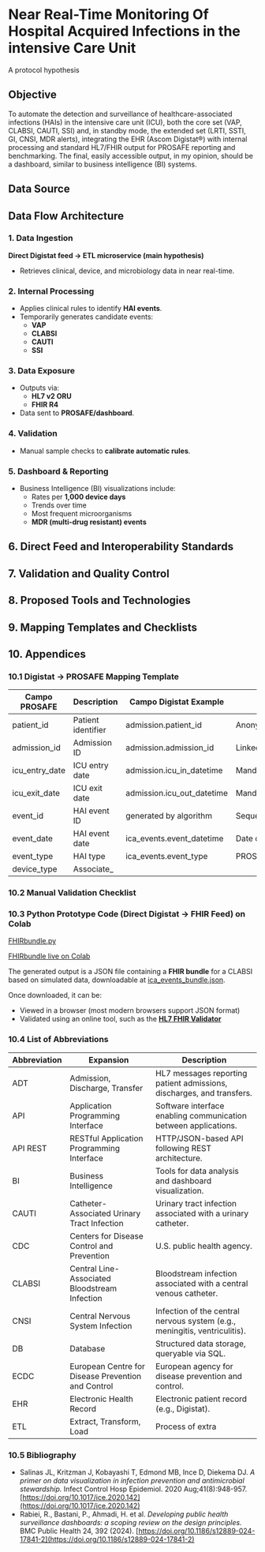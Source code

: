 # Near Real-Time Monitoring Of Hospital Acquired Infections in the intensive Care Unit
A protocol hypothesis

## Objective
To automate the detection and surveillance of healthcare-associated infections (HAIs) in the
intensive care unit (ICU), both the core set (VAP, CLABSI, CAUTI, SSI) and, in standby mode, the extended
set (LRTI, SSTI, GI, CNSI, MDR alerts), integrating the EHR (Ascom Digistat®) with internal processing
and standard HL7/FHIR output for PROSAFE reporting and benchmarking.
The final, easily accessible output, in my opinion, should be a dashboard, similar to
business intelligence (BI) systems.

## Data Source

## Data Flow Architecture

### 1. Data Ingestion
**Direct Digistat feed → ETL microservice (main hypothesis)**  
- Retrieves clinical, device, and microbiology data in near real-time.

### 2. Internal Processing
- Applies clinical rules to identify **HAI events**.
- Temporarily generates candidate events:
  - **VAP**
  - **CLABSI**
  - **CAUTI**
  - **SSI**

### 3. Data Exposure
- Outputs via:
  - **HL7 v2 ORU**  
  - **FHIR R4**  
- Data sent to **PROSAFE/dashboard**.


### 4. Validation
- Manual sample checks to **calibrate automatic rules**.

### 5. Dashboard & Reporting
- Business Intelligence (BI) visualizations include:
  - Rates per **1,000 device days**
  - Trends over time
  - Most frequent microorganisms
  - **MDR (multi-drug resistant) events**

## 6. Direct Feed and Interoperability Standards

## 7. Validation and Quality Control

## 8. Proposed Tools and Technologies

## 9. Mapping Templates and Checklists

## 10. Appendices

### 10.1 Digistat → PROSAFE Mapping Template
| Campo PROSAFE | Description | Campo Digistat Example | Notes |
|---------------|-------------|----------------------|-------|
| patient_id | Patient identifier | admission.patient_id | Anonymized/pseudonymized |
| admission_id | Admission ID | admission.admission_id | Linked to ICU stay |
| icu_entry_date | ICU entry date | admission.icu_in_datetime | Mandatory |
| icu_exit_date | ICU exit date | admission.icu_out_datetime | Mandatory |
| event_id | HAI event ID | generated by algorithm | Sequential |
| event_date | HAI event date | ica_events.event_datetime | Date of first positive criterion |
| event_type | HAI type | ica_events.event_type | PROSAFE standard code |
| device_type | Associate_

### 10.2 Manual Validation Checklist

### 10.3 Python Prototype Code (Direct Digistat → FHIR Feed) on Colab

[FHIRbundle.py](https://github.com/kapefier/ICU-HAI_dashboard/blob/main/code/FHIRbundle.py)

[FHIRbundle live on Colab](https://colab.research.google.com/drive/130KMU1Tu5Ub4w9le-nqkwKNB4U_ESFWu)

The generated output is a JSON file containing a **FHIR bundle** for a CLABSI based on simulated data, downloadable at [ica_events_bundle.json](../data/ica_events_bundle.json).

Once downloaded, it can be:  
- Viewed in a browser (most modern browsers support JSON format)  
- Validated using an online tool, such as the [**HL7 FHIR Validator**](https://validator.fhir.org/)



### 10.4 List of Abbreviations
| Abbreviation | Expansion | Description |
|--------------|-----------|-------------|
| ADT | Admission, Discharge, Transfer | HL7 messages reporting patient admissions, discharges, and transfers. |
| API | Application Programming Interface | Software interface enabling communication between applications. |
| API REST | RESTful Application Programming Interface | HTTP/JSON-based API following REST architecture. |
| BI | Business Intelligence | Tools for data analysis and dashboard visualization. |
| CAUTI | Catheter-Associated Urinary Tract Infection | Urinary tract infection associated with a urinary catheter. |
| CDC | Centers for Disease Control and Prevention | U.S. public health agency. |
| CLABSI | Central Line-Associated Bloodstream Infection | Bloodstream infection associated with a central venous catheter. |
| CNSI | Central Nervous System Infection | Infection of the central nervous system (e.g., meningitis, ventriculitis). |
| DB | Database | Structured data storage, queryable via SQL. |
| ECDC | European Centre for Disease Prevention and Control | European agency for disease prevention and control. |
| EHR | Electronic Health Record | Electronic patient record (e.g., Digistat). |
| ETL | Extract, Transform, Load | Process of extra

### 10.5 Bibliography
- Salinas JL, Kritzman J, Kobayashi T, Edmond MB, Ince D, Diekema DJ. *A primer on data visualization in infection prevention and antimicrobial stewardship.* Infect Control Hosp Epidemiol. 2020 Aug;41(8):948-957. [https://doi.org/10.1017/ice.2020.142](https://doi.org/10.1017/ice.2020.142)
- Rabiei, R., Bastani, P., Ahmadi, H. et al. *Developing public health surveillance dashboards: a scoping review on the design principles.* BMC Public Health 24, 392 (2024). [https://doi.org/10.1186/s12889-024-17841-2](https://doi.org/10.1186/s12889-024-17841-2)


